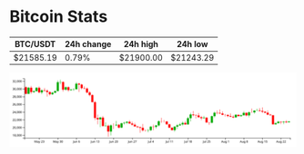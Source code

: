 # Bitcoin Stats

BTC/USDT|24h change|24h high|24h low|
|---|---|---|---|
|$21585.19|0.79%|$21900.00|$21243.29|

<img src="./chart.svg">
